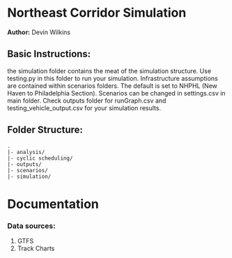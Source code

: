 # Northeast Corridor Simulation
__Author:__ Devin Wilkins

## Basic Instructions:

the simulation folder contains the meat of the simulation structure. Use testing.py in this folder to run your simulation. Infrastructure assumptions are contained within scenarios folders. The default is set to NHPHL (New Haven to Philadelphia Section). Scenarios can be changed in settings.csv in main folder. Check outputs folder for runGraph.csv and testing_vehicle_output.csv for your simulation results.

## Folder Structure:
    .
    |- analysis/
    |- cyclic scheduling/
    |- outputs/
    |- scenarios/
    |- simulation/



# Documentation

### __Data sources:__
1. GTFS
2. Track Charts




